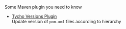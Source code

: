 Some Maven plugin you need to know

- [Tycho Versions Plugin](https://eclipse.org/tycho/sitedocs/tycho-release/tycho-versions-plugin/plugin-info.html)  
Update version of `pom.xml` files according to hierarchy
